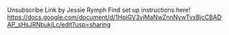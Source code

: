 Unsubscribe Link by Jessie Rymph
Find set up instructions here! https://docs.google.com/document/d/1HpiGV3vjMaNwZnnNywTvxBjcCBADAP_sHsJRNbukjLc/edit?usp=sharing
